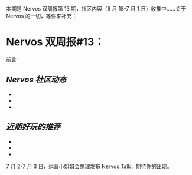 本期是 Nervos 双周报第 13 期，社区内容（6 月 18-7 月 1 日）收集中......关于 Nervos 的一切，等你来补充：


# Nervos 双周报#13：
前言：

## ***Nervos 社区动态***

-

-

-


## ***近期好玩的推荐***

-

-

-



7 月 2-7 月 3 日，运营小姐姐会整理发布 [Nervos Talk](https://talk.nervos.org/)，期待你的出现。
